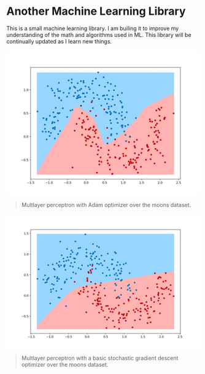 # Another Machine Learning Library

This is a small machine learning library. I am builing it to improve my understanding of the math and algorithms used in ML. This library will be continually updated as I learn new things.

![moons dataset sample image](https://github.com/VictorSuciu/README-Assets/blob/master/ML-Library/moons_example.png)

> Multlayer perceptron with Adam optimizer over the moons dataset.


![moons dataset sample image 2](https://github.com/VictorSuciu/README-Assets/blob/master/ML-Library/moons_example2.png)

> Multlayer perceptron with a basic stochastic gradient descent optimizer over the moons dataset.